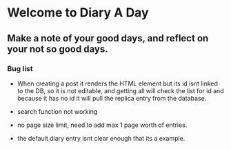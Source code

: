 # Welcome to Diary A Day

## Make a note of your good days, and reflect on your not so good days. 

### Bug list 

- When creating a post it renders the HTML element but its id isnt linked to the DB, so it is not editable, and getting all will check the list for id and because it has no id it will pull the replica entry from the database.

- search function not working

- no page size limit, need to add max 1 page worth of entries.

- the default diary entry isnt clear enough that its a example. 

